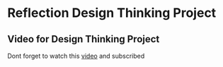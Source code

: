 # Reflection Design Thinking Project
## Video for Design Thinking Project
Dont forget to watch this [video](https://drive.google.com/file/d/1-0Tdb_zblO5LQc7O-7Uphql90J6huyMX/view?usp=drive_link) and subscribed
